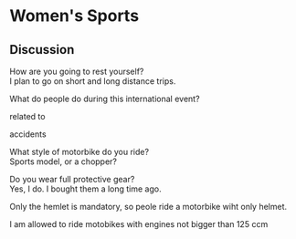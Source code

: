 # Women's Sports
## Discussion
How are you going to rest yourself?  
I plan to go on short and long distance trips.  

What do people do during this international event?  

related to  

accidents  

What style of motorbike do you ride?  
Sports model, or a chopper?  

Do you wear full protective gear?  
Yes, I do. I bought them a long time ago.  

Only the hemlet is mandatory, so peole ride a motorbike wiht only helmet.  

I am allowed to ride motobikes with engines not bigger than 125 ccm
